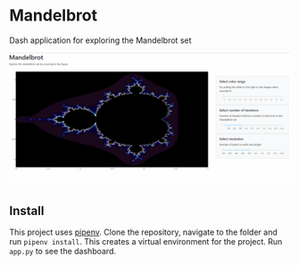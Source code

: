 # Mandelbrot
Dash application for exploring the Mandelbrot set

![](notebooks\demo.gif)

## Install
This project uses [pipenv](https://pipenv-fork.readthedocs.io/en/latest/).
Clone the repository, navigate to the folder and run `pipenv install`.
 This creates a virtual environment for the project. Run `app.py` to see the
 dashboard.

